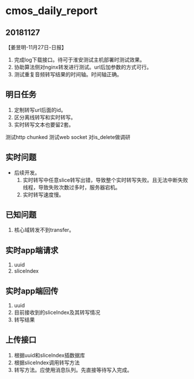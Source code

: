 # cmos_daily_report

## 20181127
【姜昱明-11月27日-日报】
1. 完成log下载接口。待可于淮安测试主机部署时测试效果。
2. 协助算法侧对nginx转发进行测试。url后加参数的方式可行。
3. 测试重复音频转写结果的时间轴。时间轴正确。

## 明日任务
1. 定制转写url后面的id。
2. 区分离线转写和实时转写。
3. 实时转写文本也要留2套。

测试http chunked
测试web socket
对is_delete做调研

## 实时问题

- 后续开发。
    1. 实时转写中任意slice转写出错，导致整个实时转写失败。且无法中断失败线程，导致失败次数过多时，服务器宕机。
    2. 实时转写速度慢。

## 已知问题

1. 核心域转发不到transfer。

## 实时app端请求

1. uuid
2. sliceIndex

## 实时app端回传

1. uuid
2. 目前接收到的sliceIndex及其转写情况
3. 转写结果

## 上传接口

1. 根据uuid和sliceIndex插数据库
2. 根据sliceIndex调用转写方法
3. 转写方法。应使用消息队列。先直接等待写入完成。
